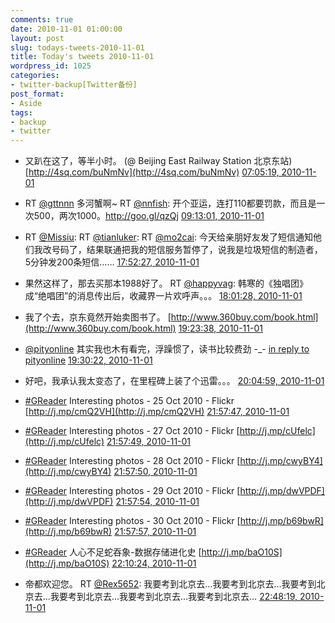 ```yaml
---
comments: true
date: 2010-11-01 01:00:00
layout: post
slug: todays-tweets-2010-11-01
title: Today's tweets 2010-11-01
wordpress_id: 1025
categories:
- twitter-backup[Twitter备份]
post_format:
- Aside
tags:
- backup
- twitter
---
```





  * 又趴在这了，等半小时。 (@ Beijing East Railway Station 北京东站) [http://4sq.com/buNmNv](http://4sq.com/buNmNv) [07:05:19, 2010-11-01](http://twitter.com/gfrog/statuses/29319241514)





  * RT [@gttnnn](http://twitter.com/gttnnn) 多河蟹啊~ RT [@nnfish](http://twitter.com/nnfish): 开个亚运，连打110都要罚款，而且是一次500，两次1000。http://goo.gl/qzQj [09:13:01, 2010-11-01](http://twitter.com/gfrog/statuses/29328990646)





  * RT [@Missiu](http://twitter.com/Missiu): RT [@tianluker](http://twitter.com/tianluker): RT [@mo2cai](http://twitter.com/mo2cai): 今天给亲朋好友发了短信通知他们我改号码了，结果联通把我的短信服务暂停了，说我是垃圾短信的制造者，5分钟发200条短信…… [17:52:27, 2010-11-01](http://twitter.com/gfrog/statuses/29357543288)





  * 果然这样了，那去买那本1988好了。 RT [@happyvag](http://twitter.com/happyvag): 韩寒的《独唱团》成“绝唱团”的消息传出后，收藏界一片欢呼声。。。 [18:01:28, 2010-11-01](http://twitter.com/gfrog/statuses/29357997153)





  * 我了个去，京东竟然开始卖图书了。 [http://www.360buy.com/book.html](http://www.360buy.com/book.html) [19:23:38, 2010-11-01](http://twitter.com/gfrog/statuses/29362560152)





  * [@pityonline](http://twitter.com/pityonline) 其实我也木有看完，浮躁惯了，读书比较费劲 -_- [in reply to pityonline](http://twitter.com/pityonline/statuses/29358110565) [19:30:22, 2010-11-01](http://twitter.com/gfrog/statuses/29362979186)





  * 好吧，我承认我太变态了，在里程碑上装了个迅雷。。。 [20:04:59, 2010-11-01](http://twitter.com/gfrog/statuses/29365275818)





  * [#GReader](http://search.twitter.com/search?q=%23GReader) Interesting photos - 25 Oct 2010 - Flickr [http://j.mp/cmQ2VH](http://j.mp/cmQ2VH) [21:57:47, 2010-11-01](http://twitter.com/gfrog/statuses/29374293949)





  * [#GReader](http://search.twitter.com/search?q=%23GReader) Interesting photos - 27 Oct 2010 - Flickr [http://j.mp/cUfelc](http://j.mp/cUfelc) [21:57:49, 2010-11-01](http://twitter.com/gfrog/statuses/29374296871)





  * [#GReader](http://search.twitter.com/search?q=%23GReader) Interesting photos - 28 Oct 2010 - Flickr [http://j.mp/cwyBY4](http://j.mp/cwyBY4) [21:57:50, 2010-11-01](http://twitter.com/gfrog/statuses/29374297824)





  * [#GReader](http://search.twitter.com/search?q=%23GReader) Interesting photos - 29 Oct 2010 - Flickr [http://j.mp/dwVPDF](http://j.mp/dwVPDF) [21:57:54, 2010-11-01](http://twitter.com/gfrog/statuses/29374304239)





  * [#GReader](http://search.twitter.com/search?q=%23GReader) Interesting photos - 30 Oct 2010 - Flickr [http://j.mp/b69bwR](http://j.mp/b69bwR) [21:57:57, 2010-11-01](http://twitter.com/gfrog/statuses/29374307771)





  * [#GReader](http://search.twitter.com/search?q=%23GReader) 人心不足蛇吞象-数据存储进化史 [http://j.mp/baO10S](http://j.mp/baO10S) [22:10:24, 2010-11-01](http://twitter.com/gfrog/statuses/29375392924)





  * 帝都欢迎您。 RT [@Rex5652](http://twitter.com/Rex5652): 我要考到北京去…我要考到北京去…我要考到北京去…我要考到北京去…我要考到北京去…我要考到北京去… [22:48:19, 2010-11-01](http://twitter.com/gfrog/statuses/29378716129)




